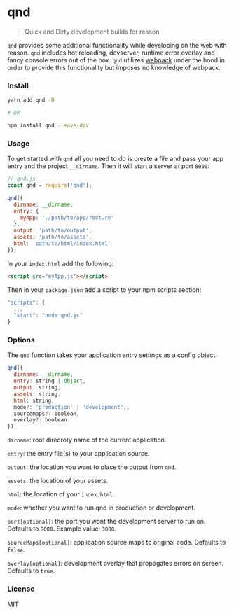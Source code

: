 # qnd
> Quick and Dirty development builds for reason

`qnd` provides some additional functionality while developing on the web with reason. `qnd` includes hot reloading, devserver, runtime error overlay and fancy console errors out of the box. `qnd` utilizes [webpack](https://github.com/webpack/webpack) under the hood in order to provide this functionality but imposes no knowledge of webpack.

### Install
```bash
yarn add qnd -D

# OR

npm install qnd --save-dev
```

### Usage

To get started with `qnd` all you need to do is create a file and pass your app entry and the project `__dirname`. Then it will start a server at port `8000`:
```js
// qnd.js
const qnd = require('qnd');

qnd({
  dirname: __dirname,
  entry: {
    myApp: './path/to/app/root.re'
  },
  output: 'path/to/output',
  assets: 'path/to/assets',
  html: 'path/to/html/index.html'
});
```

In your `index.html` add the following:
```html
<script src="myApp.js"></script>
```

Then in your `package.json` add a script to your npm scripts section:
```js
"scripts": {
  ...
  "start": "node qnd.js"
}
```

### Options
The `qnd` function takes your application entry settings as a config object.

```js
qnd({
  dirname: __dirname,
  entry: string | Object,
  output: string,
  assets: string,
  html: string,
  mode?: 'production' | 'development',,
  sourcemaps?: boolean,
  overlay?: boolean
});
```
`dirname`: root direcroty name of the current application. 

`entry`: the entry file(s) to your application source.

`output`: the location you want to place the output from `qnd`.

`assets`: the location of your assets.

`html`: the location of your `index.html`.

`mode`: whether you want to run qnd in production or development.

`port[optional]`: the port you want the development server to run on. Defaults to `8000`. Example value: `3000`.

`sourceMaps[optional]`: application source maps to original code. Defaults to `false`.

`overlay[optional]`: development overlay that propogates errors on screen. Defaults to `true`.

### License
MIT